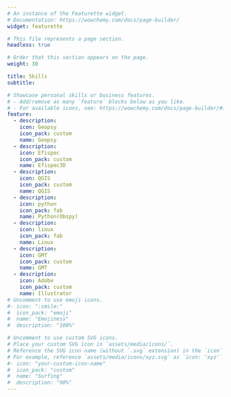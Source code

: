 ```yaml
---
# An instance of the Featurette widget.
# Documentation: https://wowchemy.com/docs/page-builder/
widget: featurette

# This file represents a page section.
headless: true

# Order that this section appears on the page.
weight: 30

title: Skills
subtitle:

# Showcase personal skills or business features.
# - Add/remove as many `feature` blocks below as you like.
# - For available icons, see: https://wowchemy.com/docs/page-builder/#icons
feature:
  - description: 
    icon: Geopsy
    icon_pack: custom
    name: Geopsy
  - description: 
    icon: Efispec
    icon_pack: custom
    name: Efispec3D
  - description:
    icon: QGIS
	icon_pack: custom
	name: QGIS
  - description: 
    icon: python
    icon_pack: fab
    name: Python(Obspy)
  - description: 
    icon: linux
    icon_pack: fab
    name: Linux
  - description: 
    icon: GMT
    icon_pack: custom
    name: GMT
  - description:  
    icon: Adobe
    icon_pack: custom
    name: Illustrator
# Uncomment to use emoji icons.
#- icon: ":smile:"
#  icon_pack: "emoji"
#  name: "Emojiness"
#  description: "100%"

# Uncomment to use custom SVG icons.
# Place your custom SVG icon in `assets/media/icons/`.
# Reference the SVG icon name (without `.svg` extension) in the `icon` field.
# For example, reference `assets/media/icons/xyz.svg` as `icon: 'xyz'`
#- icon: "your-custom-icon-name"
#  icon_pack: "custom"
#  name: "Surfing"
#  description: "90%"
---
```

